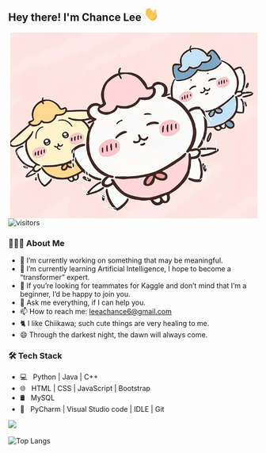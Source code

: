 <h2> Hey there! I'm Chance Lee <img src="https://github.com/jatin-pahuja/jatin-pahuja/blob/master/Hi.gif" width="30px"></h2>
<img align="right" alt="GIF" src="chiikawa.avif.webp" width="500"/>

![visitors](https://komarev.com/ghpvc/?username=AngelAlita)

<h3> 👨🏻‍💻 About Me </h3>

- 🔭 I’m currently working on something that may be meaningful.
- 🌱 I’m currently learning Artificial Intelligence, I hope to become a “transformer” expert.
- 🤗 If you’re looking for teammates for Kaggle and don’t mind that I’m a beginner, I’d be happy to join you.
- 💬 Ask me everything, if I can help you.
- 📫 How to reach me: leeachance6@gmail.com
- 🐈 I like Chiikawa; such cute things are very healing to me.
- 😄 Through the darkest night, the dawn will always come.


 <h3>🛠 Tech Stack</h3>

- 💻 &nbsp; Python | Java | C++  
- 🌐 &nbsp; HTML | CSS | JavaScript | Bootstrap 
- 🛢 &nbsp; MySQL 
- 🔧 &nbsp; PyCharm | Visual Studio code | IDLE | Git


![](https://github-readme-stats.vercel.app/api?username=AngelAlita&show_icons=true&theme=transparent)

![Top Langs](https://github-readme-stats.vercel.app/api/top-langs/?username=AngelAlita&layout=compact&theme=light)


<!--
**AngelAlita/AngelAlita** is a ✨ _special_ ✨ repository because its `README.md` (this file) appears on your GitHub profile.

Here are some ideas to get you started:

- 🔭 I’m currently working on ...
- 🌱 I’m currently learning ...
- 👯 I’m looking to collaborate on ...
- 🤔 I’m looking for help with ...
- 💬 Ask me about ...
- 📫 How to reach me: ...
- 😄 Pronouns: ...
- ⚡ Fun fact: ...
-->
